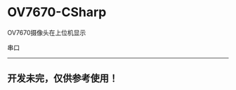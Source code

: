 # OV7670-CSharp
OV7670摄像头在上位机显示

串口

----------------------------
开发未完，仅供参考使用！
----------------------------
